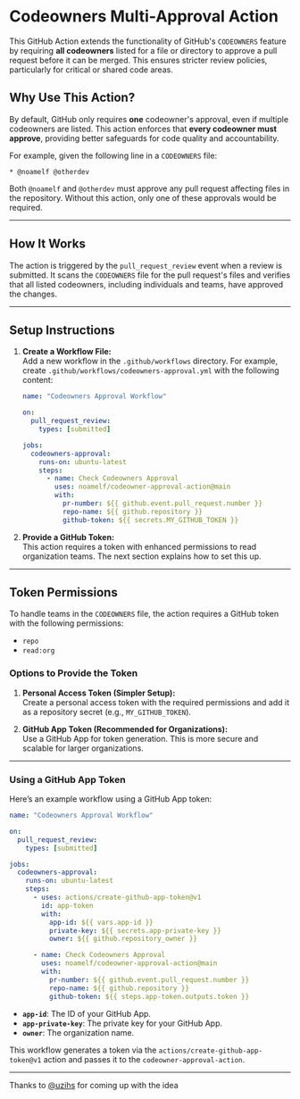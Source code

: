 # Codeowners Multi-Approval Action

This GitHub Action extends the functionality of GitHub's `CODEOWNERS` feature by requiring **all codeowners** listed for a file or directory to approve a pull request before it can be merged. This ensures stricter review policies, particularly for critical or shared code areas.

## Why Use This Action?

By default, GitHub only requires **one** codeowner's approval, even if multiple codeowners are listed. This action enforces that **every codeowner must approve**, providing better safeguards for code quality and accountability.

For example, given the following line in a `CODEOWNERS` file:

```plaintext
* @noamelf @otherdev
```

Both `@noamelf` and `@otherdev` must approve any pull request affecting files in the repository. Without this action, only one of these approvals would be required.

---

## How It Works

The action is triggered by the `pull_request_review` event when a review is submitted. It scans the `CODEOWNERS` file for the pull request's files and verifies that all listed codeowners, including individuals and teams, have approved the changes.

---

## Setup Instructions

1. **Create a Workflow File:**  \
   Add a new workflow in the `.github/workflows` directory. For example, create `.github/workflows/codeowners-approval.yml` with the following content:

   ```yaml
   name: "Codeowners Approval Workflow"

   on:
     pull_request_review:
       types: [submitted]

   jobs:
     codeowners-approval:
       runs-on: ubuntu-latest
       steps:
         - name: Check Codeowners Approval
           uses: noamelf/codeowner-approval-action@main
           with:
             pr-number: ${{ github.event.pull_request.number }}
             repo-name: ${{ github.repository }}
             github-token: ${{ secrets.MY_GITHUB_TOKEN }}
   ```

2. **Provide a GitHub Token:**  \
   This action requires a token with enhanced permissions to read organization teams. The next section explains how to set this up.

---

## Token Permissions

To handle teams in the `CODEOWNERS` file, the action requires a GitHub token with the following permissions:

- `repo`
- `read:org`

### Options to Provide the Token

1. **Personal Access Token (Simpler Setup):**  \
   Create a personal access token with the required permissions and add it as a repository secret (e.g., `MY_GITHUB_TOKEN`).

2. **GitHub App Token (Recommended for Organizations):**  \
   Use a GitHub App for token generation. This is more secure and scalable for larger organizations.

---

### Using a GitHub App Token

Here’s an example workflow using a GitHub App token:

```yaml
name: "Codeowners Approval Workflow"

on:
  pull_request_review:
    types: [submitted]

jobs:
  codeowners-approval:
    runs-on: ubuntu-latest
    steps:
      - uses: actions/create-github-app-token@v1
        id: app-token
        with:
          app-id: ${{ vars.app-id }}
          private-key: ${{ secrets.app-private-key }}
          owner: ${{ github.repository_owner }}

      - name: Check Codeowners Approval
        uses: noamelf/codeowner-approval-action@main
        with:
          pr-number: ${{ github.event.pull_request.number }}
          repo-name: ${{ github.repository }}
          github-token: ${{ steps.app-token.outputs.token }}
```

- **`app-id`**: The ID of your GitHub App.
- **`app-private-key`**: The private key for your GitHub App.
- **`owner`**: The organization name.

This workflow generates a token via the `actions/create-github-app-token@v1` action and passes it to the `codeowner-approval-action`.

---

Thanks to [@uzihs](https://github.com/uzihs) for coming up with the idea
